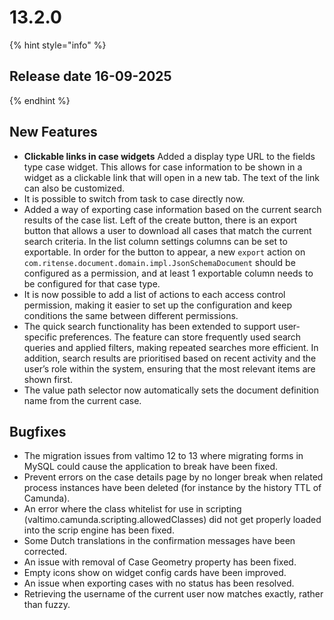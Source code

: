 # 13.2.0

{% hint style="info" %}
## Release date 16-09-2025
{% endhint %}

## New Features

* **Clickable links in case widgets**
Added a display type URL to the fields type case widget. This allows for case information to be shown in a widget as
a clickable link that will open in a new tab. The text of the link can also be customized.
* It is possible to switch from task to case directly now.
* Added a way of exporting case information based on the current search results of the case list. Left of the create button, there is an export button
  that allows a user to download all cases that match the current search criteria. In the list column settings columns
  can be set to exportable. In order for the button to appear, a new `export` action on
  `com.ritense.document.domain.impl.JsonSchemaDocument` should be configured as a permission, and at least 1 exportable column needs to be
  configured for that case type.
* It is now possible to add a list of actions to each access control permission, making it easier to set up the configuration and keep conditions the same between different permissions.
* The quick search functionality has been extended to support user-specific preferences. The feature can store frequently used search queries and applied filters, making repeated searches more efficient. In addition, search results are prioritised based on recent activity and the user’s role within the system, ensuring that the most relevant items are shown first.
* The value path selector now automatically sets the document definition name from the current case.

## Bugfixes

* The migration issues from valtimo 12 to 13 where migrating forms in MySQL could cause the application to break have been fixed.
* Prevent errors on the case details page by no longer break when related process instances have been deleted (for instance by the history TTL of Camunda).
* An error where the class whitelist for use in scripting (valtimo.camunda.scripting.allowedClasses) did not get properly loaded into the scrip engine has been fixed.
* Some Dutch translations in the confirmation messages have been corrected.
* An issue with removal of Case Geometry property has been fixed.
* Empty icons show on widget config cards have been improved.
* An issue when exporting cases with no status has been resolved.
* Retrieving the username of the current user now matches exactly, rather than fuzzy.
